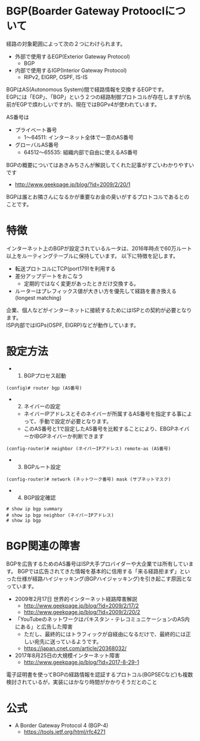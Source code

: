 # BGP(Boarder Gateway Protooclについて
経路の対象範囲によって次の２つにわけられます。
- 外部で使用するEGP(Exterior Gateway Protocol)
  - BGP
- 内部で使用するIGP(Interior Gateway Protocol)
  - RIPv2, EIGRP, OSPF, IS-IS

BGPはAS(Autonomous System)間で経路情報を交換するEGPです。  
EGPには「EGP」、「BGP」という２つの経路制御プロトコルが存在しますが(名前がEGPで煩わしいですが)、現在ではBGPv4が使われています。

AS番号は
- プライベート番号
  - 1〜64511: インターネット全体で一意のAS番号
- グローバルAS番号
  - 64512〜65535: 組織内部で自由に使えるAS番号

BGPの概要についてはあきみちさんが解説してくれた記事がすごいわかりやすいです
- http://www.geekpage.jp/blog/?id=2009/2/20/1

BGPは誰とお隣さんになるかが重要なお金の臭いがするプロトコルであるとのことです。

# 特徴
インターネット上のBGPが設定されているルータは、2016年時点で60万ルート以上をルーティングテーブルに保持しています。
以下に特徴を記します。
- 転送プロトコルにTCP(port179)を利用する
- 差分アップデートをおこなう
  - 定期的ではなく変更があったときだけ交換する。
- ルーターはプレフィックス値が大きい方を優先して経路を書き換える(longest matching)

企業、個人などがインターネットに接続するためにはISPとの契約が必要となります。  
ISP内部ではIGPs(OSPF,  EIGRP)などが動作しています。

# 設定方法
- 1. BGPプロセス起動
```
(config)# router bgp (AS番号)
```
- 2. ネイバーの設定
  - ネイバーIPアドレスとそのネイバーが所属するAS番号を指定する事によって、手動で設定が必要となります。
  - このAS番号と1で設定したAS番号を比較することにより、EBGPネイバーかIBGPネイバーか判断できます
```
(config-router)# neighbor (ネイバーIPアドレス) remote-as (AS番号)
```
- 3. BGPルート設定
```
(config-router)# network (ネットワーク番号) mask (サブネットマスク)
```
- 4. BGP設定確認
```
# show ip bgp summary
# show ip bgp neighbor (ネイバーIPアドレス)
# show ip bgp
```


# BGP関連の障害
BGPを広告するためのAS番号はISP大手プロバイダーや大企業では所有しています。
BGPでは広告されてきた情報を基本的に信用する「来る経路拒まず」といった仕様が経路ハイジャッキング(BGPハイジャッキング)を引き起こす原因となっています。
- 2009年2月17日 世界的インターネット経路障害解説
  - http://www.geekpage.jp/blog/?id=2009/2/17/2
  - http://www.geekpage.jp/blog/?id=2009/2/20/2
- 「YouTubeのネットワークはパキスタン・テレコミュニケーションのAS内にある」と広告した障害
  - ただし、最終的にはトラフィックが自経由になるだけで、最終的には正しい宛先に送っているようです。
  - https://japan.cnet.com/article/20368032/
- 2017年8月25日の大規模インターネット障害
  - http://www.geekpage.jp/blog/?id=2017-8-29-1


電子証明書を使ってBGPの経路情報を認証するプロトコル(BGPSECなど)も複数検討されているが，実装にはかなり時間がかかりそうだとのこと

# 公式
- A Border Gateway Protocol 4 (BGP-4)
  - https://tools.ietf.org/html/rfc4271
